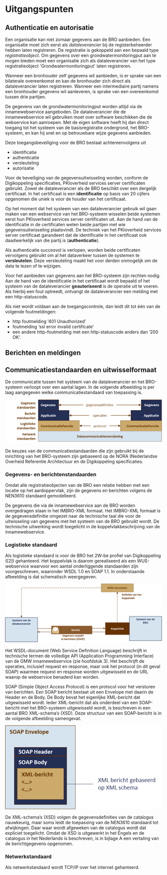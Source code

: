 # Uitgangspunten

## Authenticatie en autorisatie
Een organisatie kan niet zomaar gegevens aan de BRO aanbieden. Een organisatie moet zich eerst als *dataleverancier* bij de registerbeheerder hebben laten registreren. De registratie is gekoppeld aan een bepaald type *registratieobject*. Om gegevens over een grondwatermonitoringput aan te mogen bieden moet een organisatie zich als dataleverancier van het type registratieobject 'Grondwatermonitoringput' laten registreren.

Wanneer een bronhouder zelf gegevens wil aanbieden, is er sprake van een bilaterale overeenkomst en kan de bronhouder zich direct als dataleverancier laten registreren. Wanneer een intermediaire partij namens een bronhouder gegevens wil aanleveren, is sprake van een overeenkomst tussen drie partijen.

De gegevens van de grondwatermonitoringput worden altijd via de innamewebservice aangeboden. De dataleverancier die de innamewebservice wil gebruiken moet over software beschikken die de webservice kan aanroepen. Met de eigen software heeft hij dan direct toegang tot het systeem van de basisregistratie ondergrond, het BRO-systeem, en kan hij snel en op betrouwbare wijze gegevens aanbieden.

Deze toegangsbeveiliging voor de BRO bestaat achtereenvolgens uit 
* identificatie
* authenticatie
* versleuteling 
* autorisatie

Voor de beveiliging van de gegevensuitwisseling worden, conform de Digikoppeling specificaties, PKIoverheid services server certificaten gebruikt. Zowel de dataleverancier als de BRO beschikt over een dergelijk certificaat. In het certificaat is een **identificatie** op basis van 20 cijfers opgenomen die uniek is voor de houder van het certificaat. 
   
Op het moment dat het systeem van een dataleverancier gebruik wil gaan maken van een webservice van het BRO-systeem wisselen beide systemen eerst hun PKIoverheid services server certificaten uit. Aan de hand van de identificatie in de certificaten weten beide partijen met wie gegevensuitwisseling plaatsvindt. De techniek van het PKIoverheid services server certificaat garandeert dat de identificatie in het certificaat ook daadwerkelijk van die partij is (**authenticatie**).
   
Als authenticatie succesvol is verlopen, worden beide certificaten vervolgens gebruikt om al het dataverkeer tussen de systemen te **versleutelen**. Deze versleuteling maakt het voor derden onmogelijk om de data te lezen of te wijzigen.
   
Voor het aanbieden van gegevens aan het BRO-systeem zijn rechten nodig. Aan de hand van de identificatie in het certificaat wordt bepaald of het systeem van de dataleverancier **geautoriseerd** is de operatie uit te voeren. Als hierbij een fout optreedt, ontvangt de dataleverancier een melding met een http-statuscode.
   
Als niet wordt voldaan aan de toegangscontrole, dan leidt dit tot één van de volgende foutmeldingen:
* http foutmelding ‘401 Unauthorized’
* foutmelding ‘ssl error invalid certificate’
* een andere http-foutmelding met een http-statuscode anders dan ‘200 OK’.

## Berichten en meldingen


## Communicatiestandaarden en uitwisselformaat
De communicatie tussen het systeem van de dataleverancier en het BRO-systeem verloopt over een aantal lagen. In de volgende afbeelding is per laag aangegeven welke communicatiestandaard van toepassing is.

![Communicatiestandaarden](media/CommunicatieStandaarden.png)

De keuzes van de communicatiestandaarden die zijn gebruikt bij de inrichting van het BRO-systeem zijn gebaseerd op de NORA (Nederlandse Overheid Referentie Architectuur en de Digikoppeling specificaties. 
### Gegevens- en berichtenstandaarden
Omdat alle registratieobjecten van de BRO een relatie hebben met een locatie op het aardoppervlak, zijn de gegevens en berichten volgens de NEN3610 standaard gemodelleerd.

De gegevens die via de innamewebservice aan de BRO worden overgedragen staan in het IMBRO-XML formaat. Het IMBRO-XML formaat is de gegevensdefinitie omgezet naar de technische taal die voor de uitwisseling van gegevens met het systeem van de BRO gebruikt wordt. De technische uitwerking wordt toegelicht in de koppelvlakbeschrijving van de innamewebservice.

### Logistieke standaard
Als logistieke standaard is voor de BRO het 2W-be profiel van Digikoppeling ([2]) gehanteerd. Het koppelvlak is daarom gerealiseerd als een WUS-webservice waarvoor een aantal onderliggende standaarden zijn voorgeschreven, waaronder WSDL 1.0 en SOAP 1.1. In onderstaande afbeelding is dat schematisch weergegeven.

![LogistiekeStandaard](media/LogistiekStandaard.png)

Het WSDL-document (Web Service Definition Language) beschrijft in technische termen de volledige API (Application Programming Interface) van de GMW innamewebservice (zie hoofdstuk 3). Het beschrijft de operaties, inclusief request en response, maar ook het protocol (in dit geval SOAP) waarmee request en response worden uitgewisseld en de URL waarop de webservice benaderd kan worden.

SOAP (Simple Object Access Protocol) is een protocol voor het versturen van berichten. Een SOAP bericht bestaat uit een Envelope met daarin de Header en de Body. De Body bevat het eigenlijke XML-bericht dat uitgewisseld wordt. Ieder XML-bericht dat als onderdeel van een SOAP-bericht met het BRO-systeem uitgewisseld wordt, is beschreven in een aantal BRO XML-schema’s (XSD). Deze structuur van een SOAP-bericht is in de volgende afbeelding samengevat.

![SOAP](media/SOAPEnvelop.png)

De XML-schema’s (XSD) volgen de gegevensdefinities van de catalogus nauwkeurig, maar soms leidt de toepassing van de NEN3610 standaard tot afwijkingen. Daar waar wordt afgeweken van de catalogus wordt dat expliciet toegelicht. Omdat de XSD is uitgewerkt in het Engels en de catalogus in het Nederlands is beschreven, is in bijlage A een vertaling van de berichtgegevens opgenomen.
### Netwerkstandaard
Als netwerkstandaard wordt TCP/IP over het internet gehanteerd.
